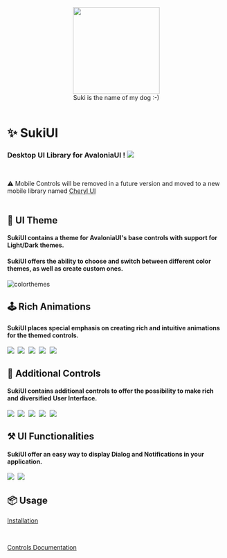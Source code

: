 <div id="header" align="center">
 <kbd>
<img src="https://raw.githubusercontent.com/kikipoulet/SukiUI/main/Images/suki_photo.jpg" width="200" height="200"></img> 
  </kbd>
<br/>
Suki is the name of my dog :-)
</div>
<br/>

# ✨ SukiUI

### Desktop UI Library for AvaloniaUI ! <img src="https://www.avaloniaui.net/img/logo/avalonia-white-purple.svg"></img>

<br/>

⚠️ Mobile Controls will be removed in a future version and moved to a new mobile library named [Cheryl UI](https://github.com/kikipoulet/CherylUI)
<br/>
<br/>



## 📱 UI Theme 

#### SukiUI contains a theme for AvaloniaUI's base controls with support for Light/Dark themes.
#### SukiUI offers the ability to choose and switch between different color themes, as well as create custom ones.

![colorthemes](https://github.com/kikipoulet/SukiUI/assets/19242427/72c4cc35-876c-47ec-8205-cf6a37be1c59)

## 🕹 Rich Animations

#### SukiUI places special emphasis on creating rich and intuitive animations for the themed controls.

<kbd>
<img src="https://github.com/kikipoulet/SukiUI/assets/19242427/cbd547a2-47e1-4c18-a008-09fc450e7462" ></img> 
  </kbd>

<kbd>
<img src="https://github.com/kikipoulet/SukiUI/assets/19242427/36b1a516-2f16-4d0d-82b2-df59003e2ec6" ></img> 
  </kbd>

  <kbd>
<img src="https://github.com/kikipoulet/SukiUI/assets/19242427/29804e6c-2eea-4ed6-a12e-c20d5ffa2d76" ></img> 
  </kbd>

  <kbd>
<img src="https://github.com/kikipoulet/SukiUI/assets/19242427/94a75fee-f698-4aea-9859-38467cde61ae" ></img> 
  </kbd>

   <kbd>
<img src="https://github.com/kikipoulet/SukiUI/assets/19242427/4e1ceb20-b3b5-4a40-b64a-244f424fa72b" ></img> 
  </kbd>

## 🔨 Additional Controls

#### SukiUI contains additional controls to offer the possibility to make rich and diversified User Interface.

<kbd>
<img src="https://github.com/kikipoulet/SukiUI/assets/19242427/0499e9bb-2187-4c52-bbe2-ac38260dabfa" ></img> 
  </kbd>

  <kbd>
<img src="https://github.com/kikipoulet/SukiUI/assets/19242427/0dc7a093-408e-4560-b57a-07d427f64f86" ></img> 
  </kbd>

  <kbd>
<img src="https://github.com/kikipoulet/SukiUI/assets/19242427/88095be5-565c-4aa2-bddc-ee040ea67ebe" ></img> 
  </kbd>

  <kbd>
<img src="https://github.com/kikipoulet/SukiUI/assets/19242427/ac1f43e2-f7cd-4ac7-b64d-e83b5952b019" ></img> 
  </kbd>

  <kbd>
<img src="https://github.com/kikipoulet/SukiUI/assets/19242427/a07a5a38-eccf-47a0-b992-abc41d7ee70d" ></img> 
  </kbd>


## ⚒ UI Functionalities

#### SukiUI offer an easy way to display Dialog and Notifications in your application.

  <kbd>
<img src="https://github.com/kikipoulet/SukiUI/assets/19242427/b29ae757-9d6a-461a-bd6f-6949c3f0ccec" ></img> 
  </kbd>

   <kbd>
<img src="https://github.com/kikipoulet/SukiUI/assets/19242427/60b7d946-e7b1-42b8-8aca-487f92a50ac2" ></img> 
  </kbd>




## 📦 Usage

[Installation](https://github.com/kikipoulet/SukiUI/wiki/1.-Installation)


</br>

[Controls Documentation](https://github.com/kikipoulet/SukiUI/wiki/3.-Controls) 


